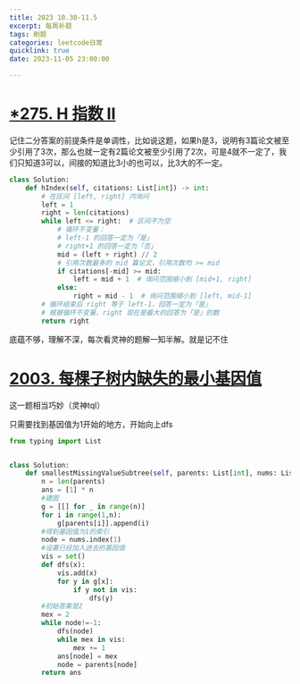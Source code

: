 ```yaml
---
title: 2023 10.30-11.5
excerpt: 每周补题
tags: 刷题
categories: leetcode日常
quicklink: true
date: 2023-11-05 23:00:00

---
```






# [*275. H 指数 II](https://leetcode.cn/problems/h-index-ii/)

记住二分答案的前提条件是单调性，比如说这题，如果h是3，说明有3篇论文被至少引用了3次，那么也就一定有2篇论文被至少引用了2次，可是4就不一定了，我们只知道3可以，间接的知道比3小的也可以，比3大的不一定。



```python
class Solution:
    def hIndex(self, citations: List[int]) -> int:
        # 在区间 [left, right] 内询问
        left = 1
        right = len(citations)
        while left <= right:  # 区间不为空
            # 循环不变量：
            # left-1 的回答一定为「是」
            # right+1 的回答一定为「否」
            mid = (left + right) // 2
            # 引用次数最多的 mid 篇论文，引用次数均 >= mid
            if citations[-mid] >= mid:
                left = mid + 1  # 询问范围缩小到 [mid+1, right]
            else:
                right = mid - 1  # 询问范围缩小到 [left, mid-1]
        # 循环结束后 right 等于 left-1，回答一定为「是」
        # 根据循环不变量，right 现在是最大的回答为「是」的数
        return right

```

底蕴不够，理解不深，每次看灵神的题解一知半解。就是记不住





# [2003. 每棵子树内缺失的最小基因值](https://leetcode.cn/problems/smallest-missing-genetic-value-in-each-subtree/)

这一题相当巧妙（灵神tql）

只需要找到基因值为1开始的地方，开始向上dfs

```python
from typing import List


class Solution:
    def smallestMissingValueSubtree(self, parents: List[int], nums: List[int]) -> List[int]:
        n = len(parents)
        ans = [1] * n
        #建图
        g = [[] for _ in range(n)]
        for i in range(1,n):
            g[parents[i]].append(i)
        #得到基因值为1的索引
        node = nums.index(1)
        #设置已经加入进去的基因值
        vis = set()
        def dfs(x):
            vis.add(x)
            for y in g[x]:
                if y not in vis:
                    dfs(y)
        #初始答案是2
        mex = 2
        while node!=-1:
            dfs(node)
            while mex in vis:
                mex += 1
            ans[node] = mex
            node = parents[node]
        return ans

```




